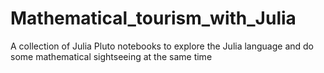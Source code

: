 # Mathematical_tourism_with_Julia
A collection of Julia Pluto notebooks to explore the Julia language and do some mathematical sightseeing at the same time
